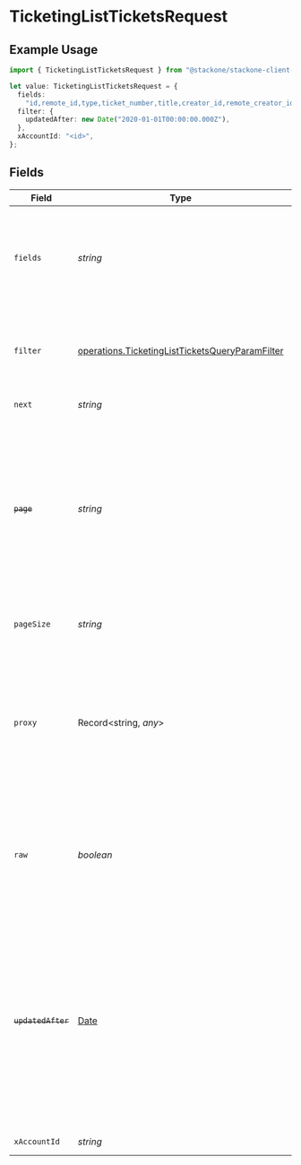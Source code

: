 # TicketingListTicketsRequest

## Example Usage

```typescript
import { TicketingListTicketsRequest } from "@stackone/stackone-client-ts/sdk/models/operations";

let value: TicketingListTicketsRequest = {
  fields:
    "id,remote_id,type,ticket_number,title,creator_id,remote_creator_id,reporters,assignees,content,parent_id,remote_parent_id,closed_at,ticket_url,status,priority,tags,projects,components,organization,created_at,updated_at",
  filter: {
    updatedAfter: new Date("2020-01-01T00:00:00.000Z"),
  },
  xAccountId: "<id>",
};
```

## Fields

| Field                                                                                                                                                                                                                      | Type                                                                                                                                                                                                                       | Required                                                                                                                                                                                                                   | Description                                                                                                                                                                                                                | Example                                                                                                                                                                                                                    |
| -------------------------------------------------------------------------------------------------------------------------------------------------------------------------------------------------------------------------- | -------------------------------------------------------------------------------------------------------------------------------------------------------------------------------------------------------------------------- | -------------------------------------------------------------------------------------------------------------------------------------------------------------------------------------------------------------------------- | -------------------------------------------------------------------------------------------------------------------------------------------------------------------------------------------------------------------------- | -------------------------------------------------------------------------------------------------------------------------------------------------------------------------------------------------------------------------- |
| `fields`                                                                                                                                                                                                                   | *string*                                                                                                                                                                                                                   | :heavy_minus_sign:                                                                                                                                                                                                         | The comma separated list of fields that will be returned in the response (if empty, all fields are returned)                                                                                                               | id,remote_id,type,ticket_number,title,creator_id,remote_creator_id,reporters,assignees,content,parent_id,remote_parent_id,closed_at,ticket_url,status,priority,tags,projects,components,organization,created_at,updated_at |
| `filter`                                                                                                                                                                                                                   | [operations.TicketingListTicketsQueryParamFilter](../../../sdk/models/operations/ticketinglistticketsqueryparamfilter.md)                                                                                                  | :heavy_minus_sign:                                                                                                                                                                                                         | Filter parameters that allow greater customisation of the list response                                                                                                                                                    |                                                                                                                                                                                                                            |
| `next`                                                                                                                                                                                                                     | *string*                                                                                                                                                                                                                   | :heavy_minus_sign:                                                                                                                                                                                                         | The unified cursor                                                                                                                                                                                                         |                                                                                                                                                                                                                            |
| ~~`page`~~                                                                                                                                                                                                                 | *string*                                                                                                                                                                                                                   | :heavy_minus_sign:                                                                                                                                                                                                         | : warning: ** DEPRECATED **: This will be removed in a future release, please migrate away from it as soon as possible.<br/><br/>The page number of the results to fetch                                                   |                                                                                                                                                                                                                            |
| `pageSize`                                                                                                                                                                                                                 | *string*                                                                                                                                                                                                                   | :heavy_minus_sign:                                                                                                                                                                                                         | The number of results per page (default value is 25)                                                                                                                                                                       |                                                                                                                                                                                                                            |
| `proxy`                                                                                                                                                                                                                    | Record<string, *any*>                                                                                                                                                                                                      | :heavy_minus_sign:                                                                                                                                                                                                         | Query parameters that can be used to pass through parameters to the underlying provider request by surrounding them with 'proxy' key                                                                                       |                                                                                                                                                                                                                            |
| `raw`                                                                                                                                                                                                                      | *boolean*                                                                                                                                                                                                                  | :heavy_minus_sign:                                                                                                                                                                                                         | Indicates that the raw request result should be returned in addition to the mapped result (default value is false)                                                                                                         |                                                                                                                                                                                                                            |
| ~~`updatedAfter`~~                                                                                                                                                                                                         | [Date](https://developer.mozilla.org/en-US/docs/Web/JavaScript/Reference/Global_Objects/Date)                                                                                                                              | :heavy_minus_sign:                                                                                                                                                                                                         | : warning: ** DEPRECATED **: This will be removed in a future release, please migrate away from it as soon as possible.<br/><br/>Use a string with a date to only select results updated after that given date             | 2020-01-01T00:00:00.000Z                                                                                                                                                                                                   |
| `xAccountId`                                                                                                                                                                                                               | *string*                                                                                                                                                                                                                   | :heavy_check_mark:                                                                                                                                                                                                         | The account identifier                                                                                                                                                                                                     |                                                                                                                                                                                                                            |